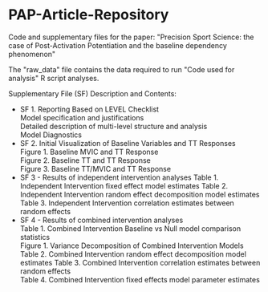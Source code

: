 # PAP-Article-Repository
Code and supplementary files for the paper: "Precision Sport Science: the case of Post-Activation Potentiation and the baseline dependency phenomenon"

The "raw_data" file contains the data required to run "Code used for analysis" R script analyses.

Supplementary File (SF) Description and Contents:
- SF 1. Reporting Based on LEVEL Checklist                                                 
 Model specification and justifications                                                 
 Detailed description of multi-level structure and analysis                             
 Model Diagnostics                                              
- SF 2. Initial Visualization of Baseline Variables and TT Responses                       
 Figure 1. Baseline MVIC and TT Response                                                
 Figure 2. Baseline TT and TT Response                                                  
 Figure 3. Baseline TT/MVIC and TT Response                                             
- SF 3 - Results of independent intervention analyses
  Table 1. Independent Intervention fixed effect model estimates
 Table 2. Independent Intervention random effect decomposition model estimates
 Table 3. Independent Intervention correlation estimates between random effects         
- SF 4 - Results of combined intervention analyses                                         
 Table 1. Combined Intervention Baseline vs Null model comparison statistics            
 Figure 1. Variance Decomposition of Combined Intervention Models                       
 Table 2. Combined Intervention random effect decomposition model estimates
 Table 3. Combined Intervention correlation estimates between random effects              
 Table 4. Combined Intervention fixed effects model parameter estimates

